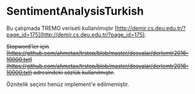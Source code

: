 # SentimentAnalysisTurkish

Bu çalışmada TREMO veriseti kullanılmıştır [http://demir.cs.deu.edu.tr/?page_id=175](http://demir.cs.deu.edu.tr/?page_id=175).

~~Stopword'ler için [https://github.com/ahmetax/trstop/blob/master/dosyalar/derlemtr2016-10000.txt](https://github.com/ahmetax/trstop/blob/master/dosyalar/derlemtr2016-10000.txt) adresindeki sözlük kullanılmıştır.~~

Öznitelik seçimi henüz implement'e edilmemiştir.
